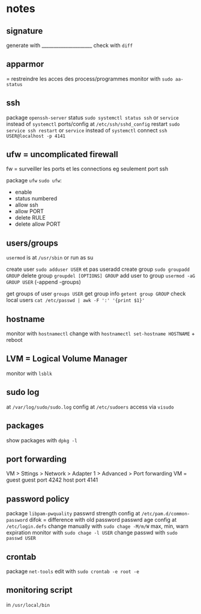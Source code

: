 # notes

## signature 

generate with _____________________
check with `diff`

## apparmor

= restreindre les acces des process/programmes
monitor with `sudo aa-status`

## ssh

package `openssh-server`
status `sudo systemctl status ssh` or `service` instead of `systemctl`
ports/config at `/etc/ssh/sshd_config`
restart `sudo service ssh restart` or `service` instead of `systemctl`
connect `ssh USER@localhost -p 4141`

## ufw = uncomplicated firewall

fw = surveiller les ports et les connections eg seulement port ssh

package `ufw`
`sudo ufw`:
- enable
- status numbered
- allow ssh
- allow PORT
- delete RULE
- delete allow PORT

## users/groups

`usermod` is at `/usr/sbin` or run as su

create user `sudo adduser USER` et pas useradd
create group `sudo groupadd GROUP`
delete group `groupdel [OPTIONS] GROUP`
add user to group `usermod -aG GROUP USER` (-append -groups)

get groups of user `groups USER`
get group info `getent group GROUP`
check local users `cat /etc/passwd | awk -F ':' '{print $1}'`

## hostname

monitor with `hostnamectl`
change with `hostnamectl set-hostname HOSTNAME`  + reboot

## LVM = Logical Volume Manager

monitor with `lsblk`

## sudo log

at `/var/log/sudo/sudo.log`
config at `/etc/sudoers` access via `visudo`

## packages

show packages with `dpkg -l`

## port forwarding

VM > Sttings > Network > Adapter 1 > Advanced > Port forwarding
VM = guest
guest port 4242
host port 4141

## password policy

package `libpam-pwquality`
passwrd strength config at `/etc/pam.d/common-password`
difok = difference with old password
passwrd age config at `/etc/login.defs`
change manually with `sudo chage -M/m/W` max, min, warn expiration
monitor with `sudo chage -l USER`
change passwd with `sudo passwd USER`

## crontab

package `net-tools`
edit with `sudo crontab -e root -e`

## monitoring script 

in `/usr/local/bin`
